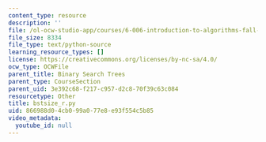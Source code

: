 ```yaml
---
content_type: resource
description: ''
file: /ol-ocw-studio-app/courses/6-006-introduction-to-algorithms-fall-2011/866988d04cb099a077e8e93f554c5b85_bstsize_r.py
file_size: 8334
file_type: text/python-source
learning_resource_types: []
license: https://creativecommons.org/licenses/by-nc-sa/4.0/
ocw_type: OCWFile
parent_title: Binary Search Trees
parent_type: CourseSection
parent_uid: 3e392c68-f217-c957-d2c8-70f39c63c084
resourcetype: Other
title: bstsize_r.py
uid: 866988d0-4cb0-99a0-77e8-e93f554c5b85
video_metadata:
  youtube_id: null
---
```

